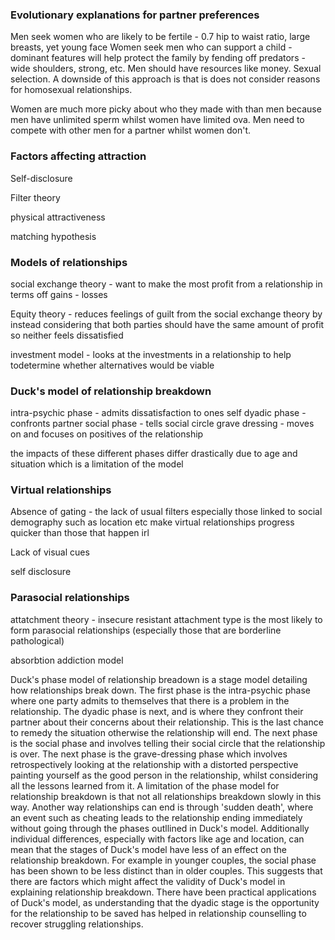 
### Evolutionary explanations for partner preferences

Men seek women who are likely to be fertile - 0.7 hip to waist ratio, large breasts, yet young face
Women seek men who can support a child - dominant features will help protect the family by fending off predators - wide shoulders, strong, etc. Men should have resources like money. Sexual selection. A downside of this approach is that is does not consider reasons for homosexual relationships.

Women are much more picky about who they made with than men because men have unlimited sperm whilst women have limited ova. Men need to compete with other men for a partner whilst women don't.

### Factors affecting attraction

Self-disclosure

Filter theory

physical attractiveness

matching hypothesis



### Models of relationships

social exchange theory - want to make the most profit from a relationship in terms off gains - losses

Equity theory - reduces feelings of guilt from the social exchange theory by instead considering that both parties should have the same amount of profit so neither feels dissatisfied

investment model - looks at the investments in a relationship to help todetermine whether alternatives would be viable



### Duck's model of relationship breakdown

 intra-psychic phase - admits dissatisfaction to ones self
dyadic phase - confronts partner
social phase - tells social circle 
grave dressing - moves on and focuses on positives of the relationship

the impacts of these different phases differ drastically due to age and situation which is a limitation of the model

### Virtual relationships

Absence of gating - the lack of usual filters especially those linked to social demography such as location etc make virtual relationships progress quicker than those that happen irl

Lack of visual cues

self disclosure
### Parasocial relationships

attatchment theory - insecure resistant attachment type is the most likely to form parasocial relationships (especially those that are borderline pathological)

absorbtion addiction model

Duck's phase model of relationship breadown is a stage model detailing how relationships break down. The first phase is the intra-psychic phase where one party admits to themselves that there is a problem in the relationship. The dyadic phase is next, and is where they confront their partner about their concerns about their relationship. This is the last chance to remedy the situation otherwise the relationship will end. The next phase is the social phase and involves telling their social circle that the relationship is over. The next phase is the grave-dressing phase which involves retrospectively looking at the relationship with a distorted perspective painting yourself as the good person in the relationship, whilst considering all the lessons learned from it. 
A limitation of the phase model for relationship breakdown is that not all relationships breakdown slowly in this way. Another way relationships can end is through 'sudden death', where an event such as cheating leads to the relationship ending immediately without going through the phases outllined in Duck's model. Additionally individual differences, especially with factors like age and location, can mean that the stages of Duck's model have less of an effect on the relationship breakdown. For example in younger couples, the social phase has been shown to be less distinct than in older couples. This suggests that there are factors which might affect the validity of Duck's model in explaining relationship breakdown. There have been practical applications of Duck's model, as understanding that the dyadic stage is the opportunity for the relationship to be saved has helped in relationship counselling to recover struggling relationships.


